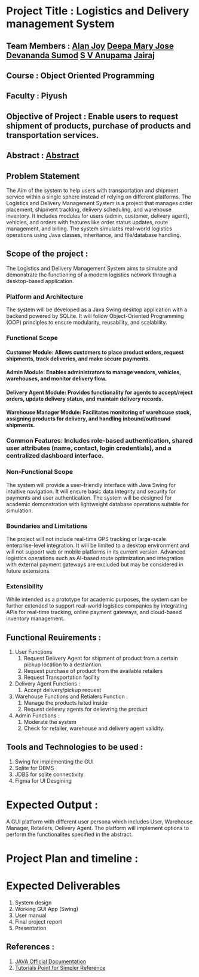 # Project Title : Logistics and Delivery management System
## Team Members : [Alan Joy](https://github.com/awaken-soul) [Deepa Mary Jose](https://github.com/deepamj) [Devananda Sumod](https://github.com/devanandasumod) [ S V Anupama](https://github.com/Anuvenu2006) [Jairaj](https://github.com/jairajrenjith)
## Course : Object Oriented Programming
## Faculty : Piyush
## Objective of Project : Enable users to request shipment of products, purchase of products and transportation services.
## Abstract : [Abstract](https://github.com/awaken-soul/OOP_PROJECT/blob/main/Document_Submission%5B1%5D/08_Abstract.txt)
## Problem Statement
The Aim of the system to help users with transportation and shipment service within a single sphere instead of relying on different platforms.
The Logistics and Delivery Management System is a project that manages order placement, shipment tracking, delivery scheduling, and warehouse inventory. 
It includes modules for users (admin, customer, delivery agent), vehicles, and orders with features like order status updates, route management, and billing.
The system simulates real-world logistics operations using Java classes, inheritance, and file/database handling.
## Scope of the project : 
The Logistics and Delivery Management System aims to simulate and demonstrate the functioning of a modern logistics network through a desktop-based application.
### Platform and Architecture
The system will be developed as a Java Swing desktop application with a backend powered by SQLite.
It will follow Object-Oriented Programming (OOP) principles to ensure modularity, reusability, and scalability.
### Functional Scope
#### Customer Module: Allows customers to place product orders, request shipments, track deliveries, and make secure payments.
#### Admin Module: Enables administrators to manage vendors, vehicles, warehouses, and monitor delivery flow.
#### Delivery Agent Module: Provides functionality for agents to accept/reject orders, update delivery status, and maintain delivery records.
#### Warehouse Manager Module: Facilitates monitoring of warehouse stock, assigning products for delivery, and handling inbound/outbound shipments.
### Common Features: Includes role-based authentication, shared user attributes (name, contact, login credentials), and a centralized dashboard interface.
### Non-Functional Scope
The system will provide a user-friendly interface with Java Swing for intuitive navigation.
It will ensure basic data integrity and security for payments and user authentication.
The system will be designed for academic demonstration with lightweight database operations suitable for simulation.
### Boundaries and Limitations
The project will not include real-time GPS tracking or large-scale enterprise-level integration.
It will be limited to a desktop environment and will not support web or mobile platforms in its current version.
Advanced logistics operations such as AI-based route optimization and integration with external payment gateways are excluded but may be considered in future extensions.
### Extensibility
While intended as a prototype for academic purposes, the system can be further extended to support real-world logistics companies by integrating APIs for real-time tracking, online payment gateways, and cloud-based inventory management.
## Functional Reuirements :
1. User Functions
   1. Request Delivery Agent for shipment of product from a certain pickup location to a destiantion.
   2. Request purchase of product from the available retailers
   3. Request Transportation facility
2. Delivery Agent Functions :
   1. Accept delivery/pickup request
3. Warehouse Functions and Retialers Function :
   1. Manage the products lsited inside
   2. Request delievry agents for delievring the product
4. Admin Functions :
   1. Moderate the system
   2. Check for retailer, warehouse and delivery agent validity.
## Tools and Technologies to be used : 
1. Swing for implementing the GUI
2. Sqlite for DBMS
3. JDBS for sqlite connectivity
4. Figma for UI Desgining
# Expected Output : 
A GUI platform with different user persona which includes User, Warehouse Manager, Retailers, Delivery Agent. The platform will implement options to perform the functionalites specified in the abstract. 
# Project Plan and timeline :

# Expected Deliverables
1. System design
2. Working GUI App (Swing)
3. User manual
4. Final project report
5. Presentation
## References : 
1. [JAVA Official Documentation](https://dev.java)
2. [Tutorials Point for Simpler Reference](https://www.tutorialspoint.com/java/index.htm)
